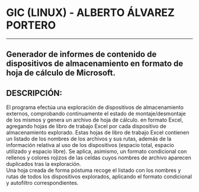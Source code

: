 # GIC (LINUX) - ALBERTO ÁLVAREZ PORTERO

----------------------------------------------------------------------------------------------------------------
Generador de informes de contenido de dispositivos de almacenamiento en formato de hoja de cálculo de Microsoft.
----------------------------------------------------------------------------------------------------------------

DESCRIPCIÓN:
------------

El programa efectúa una exploración de dispositivos de almacenamiento externos, comprobando continuamente el
estado de montaje/desmontaje de los mismos y genera un archivo de hoja de cálculo.
en formato Excel, agregando hojas de libro de trabajo Excel por cada dispositivo de almacenamiento explorado.
Estas hojas de libro de trabajo Excel contienen un listado de los nombres de los archivos y sus rutas, además
de la información relativa al uso de los dispositivos (espacio total, espacio utilizado y espacio libre). Se aplica,
asimismo, un formato condicional con rellenos y colores rojizos de las celdas cuyos nombres de archivo aparecen
duplicados tras la exploración.  
Una hoja creada de forma póstuma recoge el listado con los nombres y rutas de todos los dispositivos explorados,
aplicando el formato condicional y autofiltro correspondientes.


